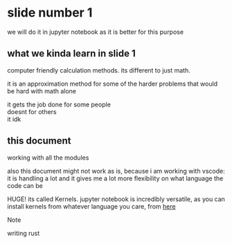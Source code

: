 # slide number 1

we will do it in jupyter notebook as it is better for this purpose

## what we kinda learn in slide 1

computer friendly calculation methods. its different to just math.

it is an approximation method for some of the harder problems that would be hard with math alone

it gets the job done for some people  
doesnt for others  
it idk

## this document

working with all the modules

also this document might not work as is, because i am working with vscode: it is handling a lot and it gives me a lot more flexibility on what language the code can be

HUGE! its called Kernels. jupyter notebook is incredibly versatile, as you can install kernels from whatever language you care, from [here](https://github.com/jupyter/jupyter/wiki/Jupyter-kernels)

> [!NOTE]
> writing rust
